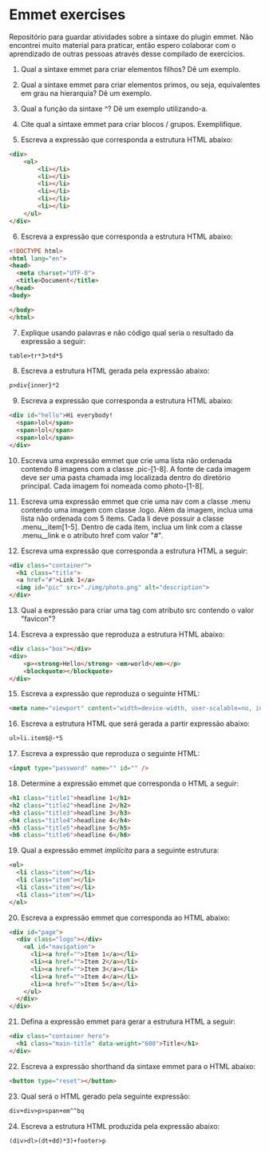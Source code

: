 # Emmet exercises  
Repositório para guardar atividades sobre a sintaxe do plugin emmet. Não encontrei muito material para praticar, então espero colaborar com o aprendizado de outras pessoas através desse compilado de exercícios.

1) Qual a sintaxe emmet para criar elementos filhos? Dê um exemplo.

2) Qual a sintaxe emmet para criar elementos primos, ou seja, equivalentes em grau na hierarquia? Dê um exemplo.

3) Qual a função da sintaxe ^? Dê um exemplo utilizando-a.

4) Cite qual a sintaxe emmet para criar blocos / grupos. Exemplifique.

5) Escreva a expressão que corresponda a estrutura HTML abaixo:
```html
<div>
    <ul>
        <li></li>
        <li></li>
        <li></li>
        <li></li>
        <li></li>
        <li></li>
    </ul>
</div>
```
6) Escreva a expressão que corresponda a estrutura HTML abaixo:
```html
<!DOCTYPE html>
<html lang="en">
<head>
  <meta charset="UTF-8">
  <title>Document</title>
</head>
<body>

</body>
</html>
```
7) Explique usando palavras e não código qual seria o resultado da expressão a seguir:
```html
table>tr*3>td*5
```
8) Escreva a estrutura HTML gerada pela expressão abaixo:
```html
p>div{inner}*2
```
9) Escreva a expressão que corresponda a estrutura HTML abaixo:
```html
<div id="hello">Hi everybody!
  <span>lol</span>
  <span>lol</span>
  <span>lol</span>
</div>
```
10) Escreva uma expressão emmet que crie uma lista não ordenada contendo 8 imagens com a classe .pic-[1-8]. A fonte de cada imagem deve ser uma pasta chamada img localizada dentro do diretório principal. Cada imagem foi nomeada como photo-[1-8].

11) Escreva uma expressão emmet que crie uma nav com a classe .menu contendo uma imagem com classe .logo. Além da imagem, inclua uma lista não ordenada com 5 items.
Cada li deve possuir a classe .menu__item[1-5]. Dentro de cada item, inclua um link com a classe .menu__link e o atributo href com valor "#".

12) Escreva uma expressão que corresponda a estrutura HTML a seguir:
```html
<div class="container">
  <h1 class="title">
  <a href="#">Link 1</a>
  <img id="pic" src="./img/photo.png" alt="description">
</div>
```
13) Qual a expressão para criar uma tag <link> com atributo src contendo o valor "favicon"?

14) Escreva a expressão que reproduza a estrutura HTML abaixo:
```html
<div class="box"></div>
<div>
    <p><strong>Hello</strong> <em>world</em></p>
    <blockquote></blockquote>
</div>
```
15) Escreva a expressão que reproduza o seguinte HTML:
```html
<meta name="viewport" content="width=device-width, user-scalable=no, initial-scale=1.0, maximum-scale=1.0, minimum-scale=1.0" />
```
16) Escreva a estrutura HTML que será gerada a partir expressão abaixo:
```html
ul>li.item$@-*5
```
17) Escreva a expressão que reproduza o seguinte HTML:
```html
<input type="password" name="" id="" />
```
18) Determine a expressão emmet que corresponda o HTML a seguir:
```html
<h1 class="title1">headline 1</h1>
<h2 class="title2">headline 2</h2>
<h3 class="title3">headline 3</h3>
<h4 class="title4">headline 4</h4>
<h5 class="title5">headline 5</h5>
<h6 class="title6">headline 6</h6>
```
19) Qual a expressão emmet *implícita* para a seguinte estrutura:
```html
<ol>
  <li class="item"></li>
  <li class="item"></li>
  <li class="item"></li>
  <li class="item"></li>
</ol>
```
20) Escreva a expressão emmet que corresponda ao HTML abaixo:
```html
<div id="page">
  <div class="logo"></div>
    <ul id="navigation">
      <li><a href="">Item 1</a></li>
      <li><a href="">Item 2</a></li>
      <li><a href="">Item 3</a></li>
      <li><a href="">Item 4</a></li>
      <li><a href="">Item 5</a></li>
    </ul>
  </div>
</div>
```
21) Defina a expressão emmet para gerar a estrutura HTML a seguir:
```html
<div class="container hero">
  <h1 class="main-title" data-weight="600">Title</h1>
</div>
```
22) Escreva a expressão shorthand da sintaxe emmet para o HTML abaixo:
```html
<button type="reset"></button>
```
23) Qual será o HTML gerado pela seguinte expressão:
```html
div+div>p>span+em^^bq
```
24) Escreva a estrutura HTML produzida pela expressão abaixo:
```html
(div>dl>(dt+dd)*3)+footer>p
```
